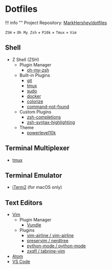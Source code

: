 # Dotfiles

!!! info ""
    Project Repository: [MarkHershey/dotfiles](https://github.com/MarkHershey/dotfiles)

`ZSH` + `Oh My Zsh` + `P10k` + `Tmux` + `Vim` 

## Shell

- Z Shell (ZSH)
    - Plugin Manager
        - [oh-my-zsh](https://github.com/ohmyzsh/ohmyzsh)
    - Built-in Plugins
        - [git](https://github.com/ohmyzsh/ohmyzsh/tree/master/plugins/git)
        - [tmux](https://github.com/ohmyzsh/ohmyzsh/tree/master/plugins/tmux)
        - [sudo](https://github.com/ohmyzsh/ohmyzsh/tree/master/plugins/sudo)
        - [docker](https://github.com/ohmyzsh/ohmyzsh/tree/master/plugins/docker)
        - [colorize](https://github.com/ohmyzsh/ohmyzsh/tree/master/plugins/colorize)
        - [command-not-found](https://github.com/ohmyzsh/ohmyzsh/tree/master/plugins/command-not-found)
    - Custom Plugins
        - [zsh-completions](https://github.com/zsh-users/zsh-completions)
        - [zsh-syntax-highlighting](https://github.com/zsh-users/zsh-syntax-highlighting)
    - Theme
        - [powerlevel10k](https://github.com/romkatv/powerlevel10k)

## Terminal Multiplexer

- [tmux](https://github.com/tmux/tmux/wiki)

## Terminal Emulator

- [iTerm2](https://iterm2.com/) (for macOS only)

## Text Editors

- [Vim](https://www.vim.org/)
    - Plugin Manager
        - [Vundle](https://github.com/VundleVim/Vundle.vim)
    - Plugins
        - [vim-airline / vim-airline](https://github.com/vim-airline/vim-airline)
        - [preservim / nerdtree](https://github.com/preservim/nerdtree)
        - [python-mode / python-mode](https://github.com/python-mode/python-mode)
        - [zxqfl / tabnine-vim](https://github.com/zxqfl/tabnine-vim)
- [Atom](https://atom.io/)
- [VS Code](https://code.visualstudio.com/)